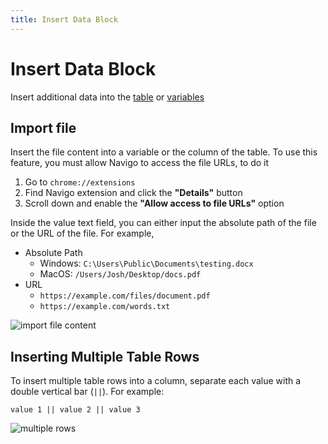```yaml
---
title: Insert Data Block
---
```


# Insert Data Block

Insert additional data into the [table](../workflow/table.md) or [variables](../workflow/variables.md)

## Import file
Insert the file content into a variable or the column of the table. To use this feature, you must allow Navigo to access the file URLs, to do it

1. Go to `chrome://extensions`
2. Find Navigo extension and click the **"Details"** button
3. Scroll down and enable the **"Allow access to file URLs"** option

Inside the value text field, you can either input the absolute path of the file or the URL of the file. For example,

- Absolute Path
	- Windows: `C:\Users\Public\Documents\testing.docx`
	- MacOS: `/Users/Josh/Desktop/docs.pdf`
- URL
	- `https://example.com/files/document.pdf`
	- `https://example.com/words.txt`

![import file content](https://s3.ap-southeast-1.amazonaws.com/automa-pub/i/2024/12/03/mn1j8-au.png)

## Inserting Multiple Table Rows
To insert multiple table rows into a column, separate each value with a double vertical bar (`||`). For example:

```
value 1 || value 2 || value 3
```
![multiple rows](https://s3.ap-southeast-1.amazonaws.com/automa-pub/i/2024/12/03/mpoez-84.png)